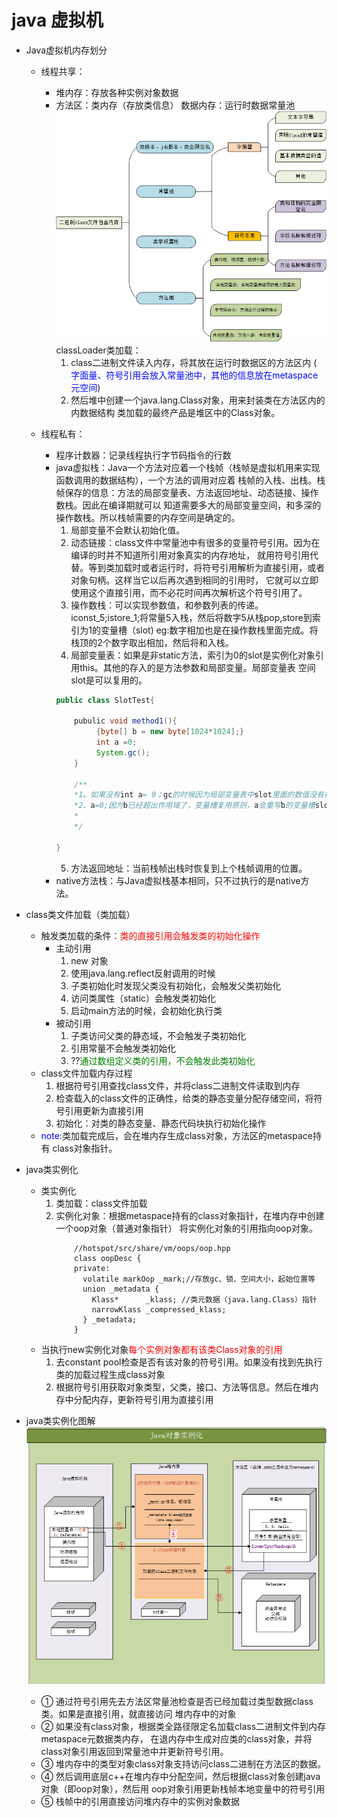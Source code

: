 # java 虚拟机

- Java虚拟机内存划分
    - 线程共享：
        - 堆内存：存放各种实例对象数据
        - 方法区：类内存（存放类信息）
                数据内存：运行时数据常量池
                ![class文件](java内存.png)
             classLoader类加载：
            1. class二进制文件读入内存，将其放在运行时数据区的方法区内 (
                <font color=#0009ff>字面量、符号引用会放入常量池中，其他的信息放在metaspace元空间</font>)          
            2. 然后堆中创建一个java.lang.Class对象，用来封装类在方法区内的内数据结构
                            类加载的最终产品是堆区中的Class对象。                 
                           
    - 线程私有：
        - 程序计数器：记录线程执行字节码指令的行数
        - java虚拟栈：Java一个方法对应着一个栈帧（栈帧是虚拟机用来实现函数调用的数据结构），一个方法的调用对应着
            栈帧的入栈、出栈。栈帧保存的信息：方法的局部变量表、方法返回地址、动态链接、操作数栈。因此在编译期就可以
            知道需要多大的局部变量空间，和多深的操作数栈。所以栈帧需要的内存空间是确定的。
            1. 局部变量不会默认初始化值。
            2. 动态链接：class文件中常量池中有很多的变量符号引用。因为在编译的时并不知道所引用对象真实的内存地址，
            就用符号引用代替。等到类加载时或者运行时，将符号引用解析为直接引用，或者对象句柄。这样当它以后再次遇到相同的引用时，
            它就可以立即使用这个直接引用，而不必花时间再次解析这个符号引用了。
            3. 操作数栈：可以实现参数值，和参数列表的传递。iconst_5;istore_1;将常量5入栈，然后将数字5从栈pop,store到索引为1的变量槽（slot)
            eg:数字相加也是在操作数栈里面完成。将栈顶的2个数字取出相加，然后将和入栈。
            4. 局部变量表：如果是非static方法，索引为0的slot是实例化对象引用this。其他的存入的是方法参数和局部变量。局部变量表
            空间slot是可以复用的。
            ```java 
            public class SlotTest{
            
                pubulic void method1(){
                     {byte[] b = new byte[1024*1024];}
                     int a =0;
                     System.gc();
                } 
                
                /**
                *1。如果没有int a= 0；gc的时候因为局部变量表中slot里面的数值没有被重写，还存byte[]的引用，所以不会回收
                *2、a=0;因为b已经超出作用域了，变量槽复用原则，a会重写b的变量槽slot,byte[]的引用没有了，所以会gc回收
                *
                */
               
            }     
            ```
            5. 方法返回地址：当前栈帧出栈时恢复到上个栈帧调用的位置。
        - native方法栈：与Java虚拟栈基本相同，只不过执行的是native方法。
        
- class类文件加载（类加载）
    - 触发类加载的条件：<font color=red>类的直接引用会触发类的初始化操作</font>
        - 主动引用
            1. new 对象
            2. 使用java.lang.reflect反射调用的时候
            3. 子类初始化时发现父类没有初始化，会触发父类初始化
            4. 访问类属性（static）会触发类初始化
            5. 启动main方法的时候，会初始化执行类
        - 被动引用
            1. 子类访问父类的静态域，不会触发子类初始化
            2. 引用常量不会触发类初始化
            3. ??<font color=green>通过数组定义类的引用，不会触发此类初始化</font>
    - class文件加载内存过程
        1. 根据符号引用查找class文件，并将class二进制文件读取到内存
        2. 检查载入的class文件的正确性，给类的静态变量分配存储空间，将符号引用更新为直接引用
        3. 初始化：对类的静态变量、静态代码块执行初始化操作
    - <font color=blue>note:</font>类加载完成后，会在堆内存生成class对象，方法区的metaspace持有
     class对象指针。
- java类实例化 
    - 类实例化
        1. 类加载：class文件加载
        2. 实例化对象：根据metaspace持有的class对象指针，在堆内存中创建一个oop对象（普通对象指针）
           将实例化对象的引用指向oop对象。
           ```text
               //hotspot/src/share/vm/oops/oop.hpp
               class oopDesc {
               private:
                 volatile markOop _mark;//存放gc、锁、空间大小，起始位置等
                 union _metadata {
                   Klass*      _klass; //类元数据（java.lang.Class）指针
                   narrowKlass _compressed_klass;
                 } _metadata;
               }
            ```
    - 当执行new实例化对象<font color=red>每个实例对象都有该类Class对象的引用</font>
       1. 去constant pool检查是否有该对象的符号引用。如果没有找到先执行类的加载过程生成class对象
       2. 根据符号引用获取对象类型，父类，接口、方法等信息。然后在堆内存中分配内存，更新符号引用为直接引用

- java类实例化图解
    ![实例化](java对象实例化.png)
    - ① 通过符号引用先去方法区常量池检查是否已经加载过类型数据class类。如果是直接引用，就直接访问
        堆内存中的对象
    - ② 如果没有class对象，根据类全路径限定名加载class二进制文件到内存metaspace元数据类内存，
        在退内存中生成对应类的class对象，并将class对象引用返回到常量池中并更新符号引用。
    - ③ 堆内存中的类型对象class对象支持访问class二进制在方法区的数据。
    - ④ 然后调用底层c++在堆内存中分配空间，然后根据class对象创建java对象（即oop对象），然后用
        oop对象引用更新栈帧本地变量中的符号引用
    - ⑤ 栈帧中的引用直接访问堆内存中的实例对象数据